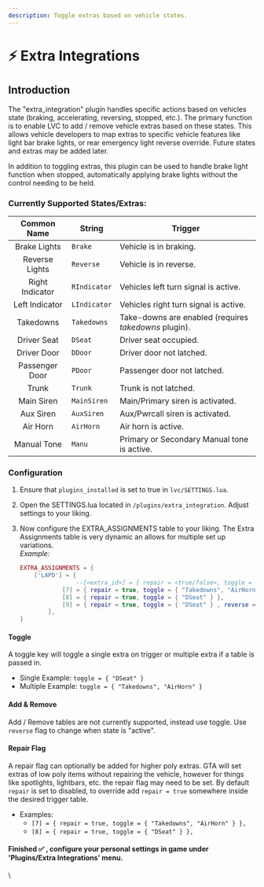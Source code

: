 ```yaml
---
description: Toggle extras based on vehicle states.
---
```


# ⚡ Extra Integrations

## Introduction

The "extra\_integration" plugin handles specific actions based on vehicles state (braking, accelerating, reversing, stopped, etc.). The primary function is to enable LVC to add / remove vehicle extras based on these states. This allows vehicle developers to map extras to specific vehicle features like light bar brake lights, or rear emergency light reverse override. Future states and extras may be added later.

In addition to toggling extras, this plugin can be used to handle brake light function when stopped, automatically applying brake lights without the control needing to be held.

### **Currently Supported States/Extras:**

|   Common Name   | String       | Trigger                                               |
| :-------------: | ------------ | ----------------------------------------------------- |
|   Brake Lights  | `Brake`      | Vehicle is in braking.                                |
|  Reverse Lights | `Reverse`    | Vehicle is in reverse.                                |
| Right Indicator | `RIndicator` | Vehicles left turn signal is active.                  |
|  Left Indicator | `LIndicator` | Vehicles right turn signal is active.                 |
|    Takedowns    | `Takedowns`  | Take-downs are enabled (requires _takedowns_ plugin). |
|   Driver Seat   | `DSeat`      | Driver seat occupied.                                 |
|   Driver Door   | `DDoor`      | Driver door not latched.                              |
|  Passenger Door | `PDoor`      | Passenger door not latched.                           |
|      Trunk      | `Trunk`      | Trunk is not latched.                                 |
|    Main Siren   | `MainSiren`  | Main/Primary siren is activated.                      |
|    Aux Siren    | `AuxSiren`   | Aux/Pwrcall siren is activated.                       |
|     Air Horn    | `AirHorn`    | Air horn is active.                                   |
|   Manual Tone   | `Manu`       | Primary or Secondary Manual tone is active.           |

### Configuration

1. Ensure that `plugins_installed` is set to true in `lvc/SETTINGS.lua`.
2. Open the SETTINGS.lua located in `/plugins/extra_integration`. Adjust settings to your liking.
3.  Now configure the EXTRA\_ASSIGNMENTS table to your liking. The Extra Assignments table is very dynamic an allows for multiple set up variations.\
    _Example:_

    ```lua
    EXTRA_ASSIGNMENTS = {
        ['LAPD'] = { 
        			--[<extra_id>] = { repair = <true/false>, toggle = {<string(s)>}, reverse = <true/false>}
    			[7] = { repair = true, toggle = { "Takedowns", "AirHorn" } },
    			[8] = { repair = true, toggle = { "DSeat" } },
    			[9] = { repair = true, toggle = { "DSeat" } , reverse = true},
    		},
    }
    ```

    ####

#### Toggle

A toggle key will toggle a single extra on trigger or multiple extra if a table is passed in.

* Single Example: `toggle = { "DSeat" }`
* Multiple Example: `toggle = { "Takedowns", "AirHorn" }`

#### Add & Remove

Add / Remove tables are not currently supported, instead use toggle. Use `reverse` flag to change when state is "active".

#### Repair Flag

A repair flag can optionally be added for higher poly extras. GTA will set extras of low poly items without repairing the vehicle, however for things like spotlights, lightbars, etc. the repair flag may need to be set. By default `repair` is set to disabled, to override add `repair = true` somewhere inside the desired trigger table.

* Examples:
  * `[7] = { repair = true, toggle = { "Takedowns", "AirHorn" } },`
  * `[8] = { repair = true, toggle = { "DSeat" } },`

#### Finished ✅ , configure your personal settings in game under 'Plugins/Extra Integrations' menu.

\
